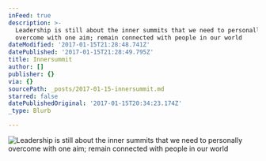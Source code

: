 ```yaml
---
inFeed: true
description: >-
  Leadership is still about the inner summits that we need to personally
  overcome with one aim; remain connected with people in our world
dateModified: '2017-01-15T21:28:48.741Z'
datePublished: '2017-01-15T21:28:49.795Z'
title: Innersummit
author: []
publisher: {}
via: {}
sourcePath: _posts/2017-01-15-innersummit.md
starred: false
datePublishedOriginal: '2017-01-15T20:34:23.174Z'
_type: Blurb

---
```

![Leadership is still about the inner summits that we need to personally overcome with one aim; remain connected with people in our world](https://the-grid-user-content.s3-us-west-2.amazonaws.com/82b840e9-0aad-429f-9a9c-edf929d87c83.png)